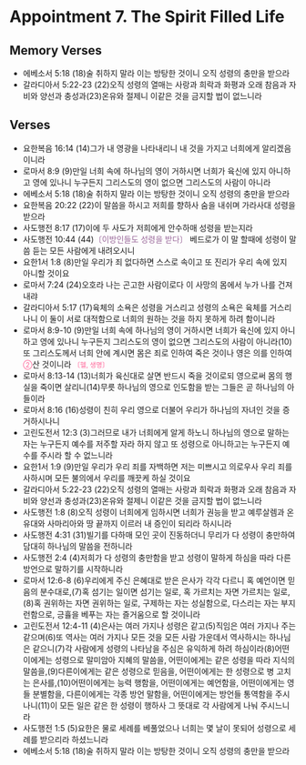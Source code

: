 #  Appointment 7. The Spirit Filled Life

## Memory Verses
- 에베소서 5:18 (18)술 취하지 말라 이는 방탕한 것이니 오직 성령의 충만을 받으라
- 갈라디아서 5:22-23 (22)오직 성령의 열매는 사랑과 희락과 화평과 오래 참음과 자비와 양선과 충성과(23)온유와 절제니 이같은 것을 금지할 법이 없느니라

## Verses
- 요한복음 16:14 (14)그가 내 영광을 나타내리니 내 것을 가지고 너희에게 알리겠음이니라
- 로마서 8:9 (9)만일 너희 속에 하나님의 영이 거하시면 너희가 육신에 있지 아니하고 영에 있나니 누구든지 그리스도의 영이 없으면 그리스도의 사람이 아니라
- 에베소서 5:18 (18)술 취하지 말라 이는 방탕한 것이니 오직 성령의 충만을 받으라
- 요한복음 20:22 (22)이 말씀을 하시고 저희를 향하사 숨을 내쉬며 가라사대 성령을 받으라
- 사도행전 8:17 (17)이에 두 사도가 저희에게 안수하매 성령을 받는지라
- 사도행전 10:44 (44)<FONT COLOR="#996699">〔이방인들도 성령을 받다〕</FONT> 베드로가 이 말 할때에 성령이 말씀 듣는 모든 사람에게 내려오시니
- 요한1서 1:8 (8)만일 우리가 죄 없다하면 스스로 속이고 또 진리가 우리 속에 있지 아니할 것이요
- 로마서 7:24 (24)오호라 나는 곤고한 사람이로다 이 사망의 몸에서 누가 나를 건져 내랴
- 갈라디아서 5:17 (17)육체의 소욕은 성령을 거스리고 성령의 소욕은 육체를 거스리나니 이 둘이 서로 대적함으로 너희의 원하는 것을 하지 못하게 하려 함이니라
- 로마서 8:9-10 (9)만일 너희 속에 하나님의 영이 거하시면 너희가 육신에 있지 아니하고 영에 있나니 누구든지 그리스도의 영이 없으면 그리스도의 사람이 아니라(10)또 그리스도께서 너희 안에 계시면 몸은 죄로 인하여 죽은 것이나 영은 의를 인하여 <SMALL><FONT COLOR="#FF6095">②</FONT></SMALL>산 것이니라 <SMALL><FONT COLOR="#FF6095">〔헬, 생명〕</FONT></SMALL>
- 로마서 8:13-14 (13)너희가 육신대로 살면 반드시 죽을 것이로되 영으로써 몸의 행실을 죽이면 살리니(14)무릇 하나님의 영으로 인도함을 받는 그들은 곧 하나님의 아들이라
- 로마서 8:16 (16)성령이 친히 우리 영으로 더불어 우리가 하나님의 자녀인 것을 증거하시나니
- 고린도전서 12:3 (3)그러므로 내가 너희에게 알게 하노니 하나님의 영으로 말하는 자는 누구든지 예수를 저주할 자라 하지 않고 또 성령으로 아니하고는 누구든지 예수를 주시라 할 수 없느니라
- 요한1서 1:9 (9)만일 우리가 우리 죄를 자백하면 저는 미쁘시고 의로우사 우리 죄를 사하시며 모든 불의에서 우리를 깨끗케 하실 것이요
- 갈라디아서 5:22-23 (22)오직 성령의 열매는 사랑과 희락과 화평과 오래 참음과 자비와 양선과 충성과(23)온유와 절제니 이같은 것을 금지할 법이 없느니라
- 사도행전 1:8 (8)오직 성령이 너희에게 임하시면 너희가 권능을 받고 예루살렘과 온 유대와 사마리아와 땅 끝까지 이르러 내 증인이 되리라 하시니라
- 사도행전 4:31 (31)빌기를 다하매 모인 곳이 진동하더니 무리가 다 성령이 충만하여 담대히 하나님의 말씀을 전하니라
- 사도행전 2:4 (4)저희가 다 성령의 충만함을 받고 성령이 말하게 하심을 따라 다른 방언으로 말하기를 시작하니라
- 로마서 12:6-8 (6)우리에게 주신 은혜대로 받은 은사가 각각 다르니 혹 예언이면 믿음의 분수대로,(7)혹 섬기는 일이면 섬기는 일로, 혹 가르치는 자면 가르치는 일로,(8)혹 권위하는 자면 권위하는 일로, 구제하는 자는 성실함으로, 다스리는 자는 부지런함으로, 긍휼을 베푸는 자는 즐거움으로 할 것이니라
- 고린도전서 12:4-11 (4)은사는 여러 가지나 성령은 같고(5)직임은 여러 가지나 주는 같으며(6)또 역사는 여러 가지나 모든 것을 모든 사람 가운데서 역사하시는 하나님은 같으니(7)각 사람에게 성령의 나타남을 주심은 유익하게 하려 하심이라(8)어떤이에게는 성령으로 말미암아 지혜의 말씀을, 어떤이에게는 같은 성령을 따라 지식의 말씀을,(9)다른이에게는 같은 성령으로 믿음을, 어떤이에게는 한 성령으로 병 고치는 은사를,(10)어떤이에게는 능력 행함을, 어떤이에게는 예언함을, 어떤이에게는 영들 분별함을, 다른이에게는 각종 방언 말함을, 어떤이에게는 방언들 통역함을 주시나니(11)이 모든 일은 같은 한 성령이 행하사 그 뜻대로 각 사람에게 나눠 주시느니라
- 사도행전 1:5 (5)요한은 물로 세례를 베풀었으나 너희는 몇 날이 못되어 성령으로 세례를 받으리라 하셨느니라
- 에베소서 5:18 (18)술 취하지 말라 이는 방탕한 것이니 오직 성령의 충만을 받으라
